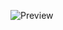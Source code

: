 ![Preview](https://github.com/csknkdhbw/webengineering_project/blob/main/res/preview_visualizer.png)